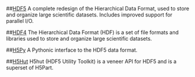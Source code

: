 ##[HDF5](./hdf5)
A complete redesign of the Hierarchical Data Format, used to store
and organize large scientific datasets. Includes improved support for parallel
I/O.

##[HDF4](./hdf4)
The Hierarchical Data Format (HDF) is a set of file formats and libraries used
to store and organize large scientific datasets.

##[H5Py](./h5py)
A Pythonic interface to the HDF5 data format.

##[H5Hut](./h5hut)
H5hut (HDF5 Utility Toolkit) is a veneer API for HDF5 and is a superset of H5Part.

